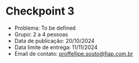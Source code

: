 # Checkpoint 3

- Problema: To be defined
- Grupo: 2 a 4 pessoas
- Data de publicação: 20/10/2024
- Data limite de entrega: 11/11/2024
- Email de contato: proffellipe.souto@fiap.com.br